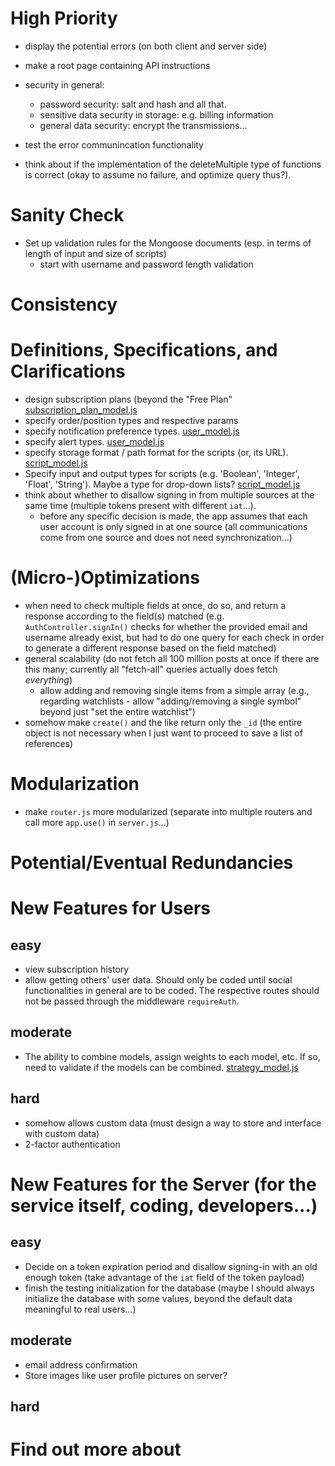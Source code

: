 # High Priority

* display the potential errors (on both client and server side)

* make a root page containing API instructions

* security in general:
  * password security: salt and hash and all that.
  * sensitive data security in storage: e.g. billing information
  * general data security: encrypt the transmissions...

* test the error communincation functionality

* think about if the implementation of the deleteMultiple type of functions is correct (okay to assume no failure, and optimize query thus?).

# Sanity Check

* Set up validation rules for the Mongoose documents (esp. in terms of length of input and size of scripts)
  * start with username and password length validation

# Consistency

# Definitions, Specifications, and Clarifications

* design subscription plans (beyond the "Free Plan" [subscription_plan_model.js](.\src\models\subscription_plan_model.js)
* specify order/position types and respective params
* specify notification preference types. [user_model.js](.\src\models\user_model.js)
* specify alert types. [user_model.js](.\src\models\user_model.js)
* specify storage format / path format for the scripts (or, its URL). [script_model.js](.\src\models\script_model.js)
* Specify input and output types for scripts (e.g. 'Boolean', 'Integer', 'Float', 'String'). Maybe a type for drop-down lists? [script_model.js](.\src\models\script_model.js)
* think about whether to disallow signing in from multiple sources at the same time (multiple tokens present with different `iat`...).
  * before any specific decision is made, the app assumes that each user account is only signed in at one source (all communications come from one source and does not need synchronization...)

# (Micro-)Optimizations

* when need to check multiple fields at once, do so, and return a response according to the field(s) matched (e.g. `AuthController.signIn()` checks for whether the provided email and username already exist, but had to do one query for each check in order to generate a different response based on the field matched)
* general scalability (do not fetch all 100 million posts at once if there are this many; currently all "fetch-all" queries actually does fetch *everything*)
  * allow adding and removing single items from a simple array (e.g., regarding watchlists - allow "adding/removing a single symbol" beyond just "set the entire watchlist")
* somehow make `create()` and the like return only the `_id` (the entire object is not necessary when I just want to proceed to save a list of references)

# Modularization

* make `router.js` more modularized (separate into multiple routers and call more `app.use()` in `server.js`...)

# Potential/Eventual Redundancies

# New Features for Users

## easy
* view subscription history
* allow getting others' user data. Should only be coded until social functionalities in general are to be coded. The respective routes should not be passed through the middleware `requireAuth`.

## moderate
* The ability to combine models, assign weights to each model, etc. If so, need to validate if the models can be combined. [strategy_model.js](.\src\models\strategy_model.js)

## hard
* somehow allows custom data (must design a way to store and interface with custom data)
* 2-factor authentication


# New Features for the Server (for the service itself, coding, developers...)

## easy
* Decide on a token expiration period and disallow signing-in with an old enough token (take advantage of the `iat` field of the token payload)
* finish the testing initialization for the database (maybe I should always initialize the database with some values, beyond the default data meaningful to real users...)

## moderate
* email address confirmation
* Store images like user profile pictures on server?

## hard

# Find out more about

